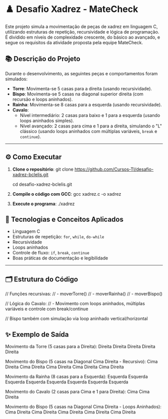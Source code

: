 # ♟️ Desafio Xadrez - MateCheck

Este projeto simula a movimentação de peças de xadrez em linguagem C, utilizando estruturas de repetição, recursividade e lógica de programação. É dividido em níveis de complexidade crescente, do básico ao avançado, e segue os requisitos da atividade proposta pela equipe MateCheck.

## 📚 Descrição do Projeto

Durante o desenvolvimento, as seguintes peças e comportamentos foram simulados:

- **Torre**: Movimenta-se 5 casas para a direita (usando recursividade).
- **Bispo**: Movimenta-se 5 casas na diagonal superior direita (com recursão e loops aninhados).
- **Rainha**: Movimenta-se 8 casas para a esquerda (usando recursividade).
- **Cavalo**:
  - Nível intermediário: 2 casas para baixo e 1 para a esquerda (usando loops aninhados simples).
  - Nível avançado: 2 casas para cima e 1 para a direita, simulando o "L" clássico (usando loops aninhados com múltiplas variáveis, `break` e `continue`).

---

## ⚙️ Como Executar

1. **Clone o repositório**:
   git clone https://github.com/Cursos-TI/desafio-xadrez-bclelis.git

   cd desafio-xadrez-bclelis.git
3. **Compile o código com GCC**:
   gcc xadrez.c -o xadrez
4. **Execute o programa**:
   ./xadrez

## 🧠 Tecnologias e Conceitos Aplicados

- Linguagem C
- Estruturas de repetição: `for`, `while`, `do-while`
- Recursividade
- Loops aninhados
- Controle de fluxo: `if`, `break`, `continue`
- Boas práticas de documentação e legibilidade

---

## 🗂️ Estrutura do Código

// Funções recursivas:
// - moverTorre()
// - moverRainha()
// - moverBispo()

// Lógica do Cavalo:
// - Movimento com loops aninhados, múltiplas variáveis e controle com break/continue

// Bispo também com simulação via loop aninhado vertical/horizontal

## ✨ Exemplo de Saída

Movimento da Torre (5 casas para a Direita):
Direita
Direita
Direita
Direita
Direita

Movimento do Bispo (5 casas na Diagonal Cima Direita - Recursivo):
Cima Direita
Cima Direita
Cima Direita
Cima Direita
Cima Direita

Movimento da Rainha (8 casas para a Esquerda):
Esquerda
Esquerda
Esquerda
Esquerda
Esquerda
Esquerda
Esquerda
Esquerda

Movimento do Cavalo (2 casas para Cima e 1 para Direita):
Cima
Cima
Direita

Movimento do Bispo (5 casas na Diagonal Cima Direita - Loops Aninhados):
Cima Direita
Cima Direita
Cima Direita
Cima Direita
Cima Direita

